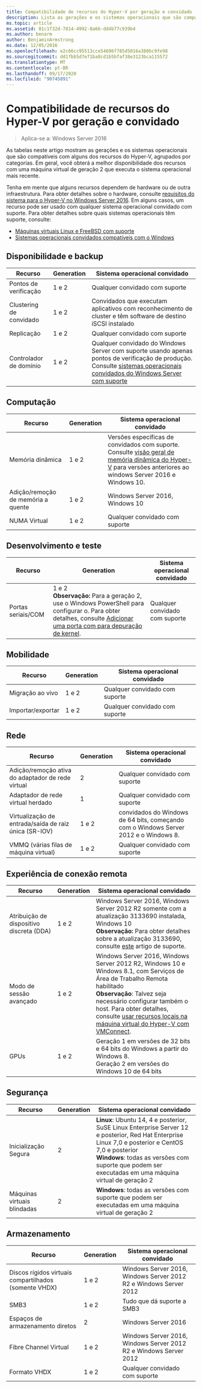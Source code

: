 ```yaml
---
title: Compatibilidade de recursos do Hyper-V por geração e convidado
description: Lista as gerações e os sistemas operacionais que são compatíveis com os principais recursos do Hyper-V
ms.topic: article
ms.assetid: 81c1f32d-7814-4992-8a66-dd4b77c939b4
ms.author: benarm
author: BenjaminArmstrong
ms.date: 12/05/2016
ms.openlocfilehash: e2c66cc95513cce54696f785d5016a380bc9fe98
ms.sourcegitcommit: dd1fbb5d7e71ba8cd1b5bfaf38e3123bca115572
ms.translationtype: MT
ms.contentlocale: pt-BR
ms.lasthandoff: 09/17/2020
ms.locfileid: "90745891"
---
```

# <a name="hyper-v-feature-compatibility-by-generation-and-guest"></a>Compatibilidade de recursos do Hyper-V por geração e convidado

>Aplica-se a: Windows Server 2016

As tabelas neste artigo mostram as gerações e os sistemas operacionais que são compatíveis com alguns dos recursos do Hyper-V, agrupados por categorias. Em geral, você obterá a melhor disponibilidade dos recursos com uma máquina virtual de geração 2 que executa o sistema operacional mais recente.

Tenha em mente que alguns recursos dependem de hardware ou de outra infraestrutura. Para obter detalhes sobre o hardware, consulte [requisitos do sistema para o Hyper-V no Windows Server 2016](System-requirements-for-Hyper-V-on-Windows.md). Em alguns casos, um recurso pode ser usado com qualquer sistema operacional convidado com suporte. Para obter detalhes sobre quais sistemas operacionais têm suporte, consulte:

* [Máquinas virtuais Linux e FreeBSD com suporte](Supported-Linux-and-FreeBSD-virtual-machines-for-Hyper-V-on-Windows.md)
* [Sistemas operacionais convidados compatíveis com o Windows](Supported-Windows-guest-operating-systems-for-Hyper-V-on-Windows.md)

## <a name="availability-and-backup"></a>Disponibilidade e backup

Recurso  | Generation | Sistema operacional convidado
------------- | ------------- | -----------
Pontos de verificação | 1 e 2 | Qualquer convidado com suporte
Clustering de convidado | 1 e 2 | Convidados que executam aplicativos com reconhecimento de cluster e têm software de destino iSCSI instalado
Replicação | 1 e 2 | Qualquer convidado com suporte
Controlador de domínio | 1 e 2 | Qualquer convidado do Windows Server com suporte usando apenas pontos de verificação de produção. Consulte [sistemas operacionais convidados do Windows Server com suporte](./supported-windows-guest-operating-systems-for-hyper-v-on-windows.md#supported-windows-server-guest-operating-systems)

## <a name="compute"></a>Computação

Recurso  | Generation | Sistema operacional convidado
------------- | ------------- | -----------
Memória dinâmica | 1 e 2 | Versões específicas de convidados com suporte. Consulte [visão geral de memória dinâmica do Hyper-V](/previous-versions/windows/it-pro/windows-server-2012-R2-and-2012/hh831766(v=ws.11)) para versões anteriores ao windows Server 2016 e Windows 10.
Adição/remoção de memória a quente | 1 e 2 | Windows Server 2016, Windows 10
NUMA Virtual | 1 e 2 | Qualquer convidado com suporte

## <a name="development-and-test"></a>Desenvolvimento e teste
Recurso  | Generation | Sistema operacional convidado
------------- | ------------- | -----------
Portas seriais/COM | 1 e 2 <br>**Observação:** Para a geração 2, use o Windows PowerShell para configurar o. Para obter detalhes, consulte [Adicionar uma porta com para depuração de kernel](./plan/should-i-create-a-generation-1-or-2-virtual-machine-in-hyper-v.md#add-a-com-port-for-kernel-debugging). | Qualquer convidado com suporte

## <a name="mobility"></a>Mobilidade

Recurso  | Generation | Sistema operacional convidado
------------- | ------------- | -----------
Migração ao vivo  | 1 e 2 |  Qualquer convidado com suporte
Importar/exportar | 1 e 2 |  Qualquer convidado com suporte

## <a name="networking"></a>Rede

Recurso  | Generation | Sistema operacional convidado
------------- | ------------- | -----------
Adição/remoção ativa do adaptador de rede virtual | 2 | Qualquer convidado com suporte
Adaptador de rede virtual herdado | 1 | Qualquer convidado com suporte
Virtualização de entrada/saída de raiz única (SR-IOV) | 1 e 2 | convidados do Windows de 64 bits, começando com o Windows Server 2012 e o Windows 8.
VMMQ (várias filas de máquina virtual) | 1 e 2  | Qualquer convidado com suporte

## <a name="remote-connection-experience"></a>Experiência de conexão remota

Recurso  | Generation | Sistema operacional convidado
------------- | ------------- | -----------
Atribuição de dispositivo discreta (DDA) | 1 e 2 | Windows Server 2016, Windows Server 2012 R2 somente com a atualização 3133690 instalada, Windows 10 <br> **Observação:** Para obter detalhes sobre a atualização 3133690, consulte [este](https://support.microsoft.com/kb/3133690) artigo de suporte.
Modo de sessão avançado | 1 e 2 | Windows Server 2016, Windows Server 2012 R2, Windows 10 e Windows 8.1, com Serviços de Área de Trabalho Remota habilitado <br>**Observação**: Talvez seja necessário configurar também o host. Para obter detalhes, consulte [usar recursos locais na máquina virtual do Hyper-V com VMConnect](./learn-more/Use-local-resources-on-Hyper-V-virtual-machine-with-VMConnect.md).
GPUs | 1 e 2 | Geração 1 em versões de 32 bits e 64 bits do Windows a partir do Windows 8. <br> Geração 2 em versões do Windows 10 de 64 bits

## <a name="security"></a>Segurança

Recurso  | Generation | Sistema operacional convidado
------------- | ------------- | -----------
Inicialização Segura | 2 | **Linux**: Ubuntu 14, 4 e posterior, SuSE Linux Enterprise Server 12 e posterior, Red Hat Enterprise Linux 7,0 e posterior e CentOS 7,0 e posterior<br>**Windows**: todas as versões com suporte que podem ser executadas em uma máquina virtual de geração 2
Máquinas virtuais blindadas | 2 | **Windows**: todas as versões com suporte que podem ser executadas em uma máquina virtual de geração 2

## <a name="storage"></a>Armazenamento

Recurso  | Generation | Sistema operacional convidado
------------- | ------------- | -----------
Discos rígidos virtuais compartilhados (somente VHDX) | 1 e 2  | Windows Server 2016, Windows Server 2012 R2 e Windows Server 2012
SMB3 | 1 e 2 | Tudo que dá suporte a SMB3
Espaços de armazenamento diretos | 2 | Windows Server 2016
Fibre Channel Virtual | 1 e 2 | Windows Server 2016, Windows Server 2012 R2 e Windows Server 2012
Formato VHDX | 1 e 2 | Qualquer convidado com suporte